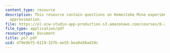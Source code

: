 ```yaml
---
content_type: resource
description: This resource contain questions on Homestake Mine experiment, Eddington-Barbier
  approximation.
file: https://ol-ocw-studio-app-production.s3.amazonaws.com/courses/8-284-modern-astrophysics-spring-2006/479e9b75611932fbae55bea0a58ad19c_ps7.pdf
file_type: application/pdf
resourcetype: Document
title: ps7.pdf
uid: 479e9b75-6119-32fb-ae55-bea0a58ad19c
---
```

